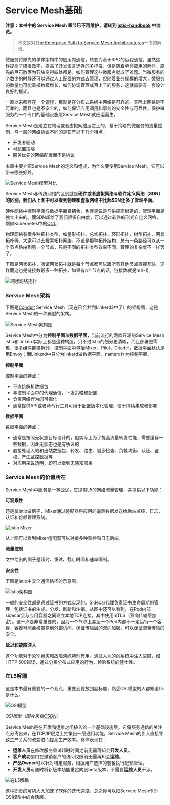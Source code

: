 # Service Mesh基础

**注意：本书中的 Service Mesh 章节已不再维护，请转到 [istio-handbook](https://www.servicemesher.com/istio-handbook) 中浏览。**

> 本文是对[The Enterprise Path to Service Mesh Architecutures](https://www.nginx.com/resources/library/the-enterprise-path-to-service-mesh-architectures/)一书的解读。

微服务将原先的单体架构中的应用内通信，转变为基于RPC的远程通信，虽然这样提高了研发效率，提高了开发语言选择的多样性，但是随着单体应用的解体，原先的巨石散落为石块变得四处都是，如何管理这些微服务就成了难题。当微服务的个数少的时候还可以通过人工配置的方式去管理，但随着业务规模的增大，微服务的数量也可能呈指数级增长，如何协调管理成百上千的服务，这就需要有一套设计良好的框架。

一直以来都存在一个[谬误](https://en.wikipedia.org/wiki/Fallacies_of_distributed_computing)，那就是在分布式系统中网络是可靠的。实际上网络是不可靠的，而且也是不安全的，如何保证应用调用和事务的安全性与可靠性，保护微服务的一个专门的基础设施层Service Mesh就应运而生。

Service Mesh是建立在物理或者虚拟网络层之上的，基于策略的微服务的流量控制，与一般的网络协议不同的是它有以下几个特点：

- 开发者驱动
- 可配置策略
- 服务优先的网络配置而不是协议

本章主要介绍Service Mesh的定义和组成，为什么要使用Service Mesh，它可以带来哪些好处。

![Service Mesh模型对比](../images/0069RVTdly1fuafvbnuc7j310a0oqdm9.jpg)

Service Mesh与传统网络的区别就是**硬件或者虚拟网络**与**软件定义网络（SDN）**的区别，我们从上图中可以看到物理和虚拟网络中比起SDN还多了**管理平面**。

硬件网络中控制平面与数据平面紧耦合，也就是说是与供应商绑定的，管理平面是独立出来的。而SDN却给了我们很多自由度，可以通过软件的形式自定义网络，例如Kubernetes中的[CNI](https://jimmysong.io/kubernetes-handbook/concepts/cni.html)。

物理网络有很多种拓扑类型，如星形拓扑、总线拓扑、环形拓扑、树型拓扑、网状拓扑等，大家可以去搜索拓扑网络。不论是那种拓扑结构，总有一条路径可以从一个节点路由到另一个节点，只是不同的拓扑类型效率不同，管理的复杂度不一样罢了。

下图是网状拓扑，所谓网状拓扑就是每个节点都可以跟所有其他节点直接互联，这样而这也是链接数最多一种拓扑，如果有n个节点的话，链接数就是n(n-1)。

![网状网络拓扑](../images/0069RVTdly1fuaie8jan8j310a0kitem.jpg)

### Service Mesh架构

下图是[Conduit](https://condiut.io) Service Mesh（现在已合并到Linkerd2中了）的架构图，这是Service Mesh的一种典型的架构。

![Service Mesh架构图](../images/0069RVTdly1fuail4d24jj31080rkgr7.jpg)

Service Mesh中分为**控制平面**和**数据平面**，当前流行的两款开源的Service Mesh Istio和Linkerd实际上都是这种构造，只不过Istio的划分更清晰，而且部署更零散，很多组件都被拆分，控制平面中包括Mixer、Pilot、Citadel，数据平面默认是用Envoy；而Linkerd中只分为linkerd做数据平面，namerd作为控制平面。

**控制平面**

控制平面的特点：

- 不直接解析数据包
- 与控制平面中的代理通信，下发策略和配置
- 负责网络行为的可视化
- 通常提供API或者命令行工具可用于配置版本化管理，便于持续集成和部署

**数据平面**

数据平面的特点：

- 通常是按照无状态目标设计的，但实际上为了提高流量转发性能，需要缓存一些数据，因此无状态也是有争议的
- 直接处理入站和出站数据包，转发、路由、健康检查、负载均衡、认证、鉴权、产生监控数据等
- 对应用来说透明，即可以做到无感知部署

### Service Mesh的价值所在

Service Mesh中服务是一等公民，它提供L5的网络流量管理，并提供以下功能：

**可观察性**

还是拿Istio做例子，Mixer通过适配器将应用的遥测数据发送给后端监控、日志、认证和份额管理系统。

![Istio Mixer](../images/0069RVTdly1fuam4ln45jj30yu0o6wkc.jpg)

从上图可以看到Mixer适配器可以对接多种监控和日志后端。

**流量控制**

文中给出的例子是超时、重试、截止时间和速率限制。

**安全性**

下图是Istio中安全通信路径的示意图。

![Istio架构图](../images/0069RVTdly1fuamvq97cuj30yu0wg7cr.jpg)

一般的安全性都是通过证书的方式实现的。Sidecar代理负责证书生命周期的管理，包括证书的生成、分发、刷新和注销。从图中还可以看到，在Pod内部sidecar会与应用容器之间建立本地TCP连接，其中使用mTLS（双向传输层加密）。这一点是非常重要的，因为一个节点上甚至一个Pod内都不一定运行一个容器，容器可能会被暴露到外部访问，保证传输层的双向加密，可以保证流量传输的安全。

**延迟和故障注入**

这个功能对于荣宰容灾和故障演练特别有用。通过人为的向系统中注入故障，如HTTP 500错误，通过分析分布式应用的行为，检验系统的健壮性。

### 在L5解耦

这是本书最有重要的一个观点，重要到要放到副标题，熟悉OSI模型的人都知道L5是什么。

![OSI模型](../images/0069RVTdly1fuanez4qbtj30v4183n7p.jpg)

*OSI模型（图片来自[CSDN](https://blog.csdn.net/yaopeng_2005/article/details/7064869)）*

Service Mesh是在开发和运维之间植入的一个基础设施层。它将服务通信的关注点分离出来，在TCP/IP层之上抽象出一层通用功能。Service Mesh的引入直接导致生产关系的改变进而提高生产效率。具体表现在：

- **运维人员**在修改服务重试超时时间之前无需再知会**开发人员**。
- **客户成功**部门在撤销客户的访问权限前无需再知会**运维**。
- **产品Owner**可以针对特定服务，根据用户选择的套餐执行配额管理。
- **开发人员**可随时将新版本功能重定向到beta版本，不需要**运维人员**干涉。

![在L5解耦](../images/006tNbRwly1fubfiiryirj30w20ayjui.jpg)

这种职责的解耦大大加速了软件的迭代速度，总之你可以把Service Mesh作为OSI模型中的会话层。
